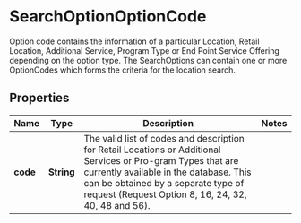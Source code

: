 

# SearchOptionOptionCode

Option code contains the information of a particular Location, Retail Location, Additional Service, Program Type or End Point Service Offering depending on the option type.  The SearchOptions can contain one or more OptionCodes which forms the criteria for the location search.

## Properties

| Name | Type | Description | Notes |
|------------ | ------------- | ------------- | -------------|
|**code** | **String** | The valid list of codes and description for Retail Locations or Additional Services or Pro-gram Types that are currently available in the database. This can be obtained by a separate type of request (Request Option 8, 16, 24, 32, 40, 48 and 56). |  |



